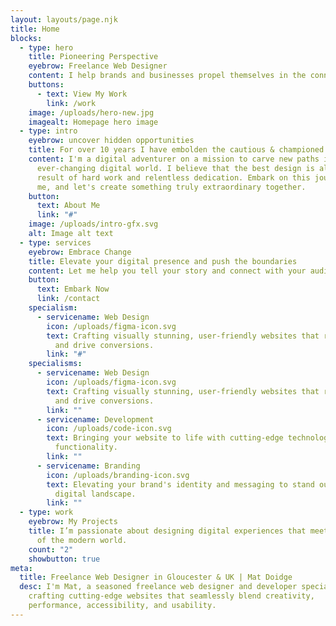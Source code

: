 ```yaml
---
layout: layouts/page.njk
title: Home
blocks:
  - type: hero
    title: Pioneering Perspective
    eyebrow: Freelance Web Designer
    content: I help brands and businesses propel themselves in the connected world.
    buttons:
      - text: View My Work
        link: /work
    image: /uploads/hero-new.jpg
    imagealt: Homepage hero image
  - type: intro
    eyebrow: uncover hidden opportunities
    title: For over 10 years I have embolden the cautious & championed the brave.
    content: I'm a digital adventurer on a mission to carve new paths in the
      ever-changing digital world. I believe that the best design is always the
      result of hard work and relentless dedication. Embark on this journey with
      me, and let's create something truly extraordinary together.
    button:
      text: About Me
      link: "#"
    image: /uploads/intro-gfx.svg
    alt: Image alt text
  - type: services
    eyebrow: Embrace Change
    title: Elevate your digital presence and push the boundaries
    content: Let me help you tell your story and connect with your audience.
    button:
      text: Embark Now
      link: /contact
    specialism:
      - servicename: Web Design
        icon: /uploads/figma-icon.svg
        text: Crafting visually stunning, user-friendly websites that reflect your brand
          and drive conversions.
        link: "#"
    specialisms:
      - servicename: Web Design
        icon: /uploads/figma-icon.svg
        text: Crafting visually stunning, user-friendly websites that reflect your brand
          and drive conversions.
        link: ""
      - servicename: Development
        icon: /uploads/code-icon.svg
        text: Bringing your website to life with cutting-edge technology and custom
          functionality.
        link: ""
      - servicename: Branding
        icon: /uploads/branding-icon.svg
        text: Elevating your brand's identity and messaging to stand out in a crowded
          digital landscape.
        link: ""
  - type: work
    eyebrow: My Projects
    title: I’m passionate about designing digital experiences that meet the demands
      of the modern world.
    count: "2"
    showbutton: true
meta:
  title: Freelance Web Designer in Gloucester & UK | Mat Doidge
  desc: I'm Mat, a seasoned freelance web designer and developer specializing in
    crafting cutting-edge websites that seamlessly blend creativity,
    performance, accessibility, and usability.
---
```

